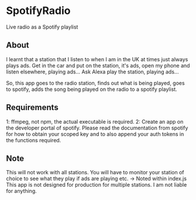 # SpotifyRadio
Live radio as a Spotify playlist

## About
I learnt that a station that I listen to when I am in the UK at times just always plays ads. Get in the car and put on the station, it's ads, open my phone and listen elsewhere, playing ads... Ask Alexa play the station, playing ads...

So, this app goes to the radio station, finds out what is being played, goes to spotify, adds the song being played on the radio to a spotify playlist.

## Requirements
1: ffmpeg, not npm, the actual executable is required.
2: Create an app on the developer portal of spotify. Please read the documentation from spotify for how to obtain your scoped key and to also append your auth tokens in the functions required.

## Note
This will not work with all stations.
You will have to monitor your station of choice to see what they play if ads are playing etc. -> Noted within index.js
This app is not designed for production for multiple stations.
I am not liable for anything.